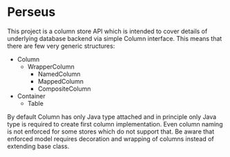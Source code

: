 # Perseus

This project is a column store API which is intended to cover details of underlying database backend via simple Column interface. This means that there are few very generic structures:

 * Column
   * WrapperColumn
     * NamedColumn
     * MappedColumn
     * CompositeColumn
 * Container
   * Table

By default Column has only Java type attached and in principle only Java type is required to create first column implementation. Even column naming is not enforced for some stores which do not support that.
Be aware that enforced model requires decoration and wrapping of columns instead of extending base class.